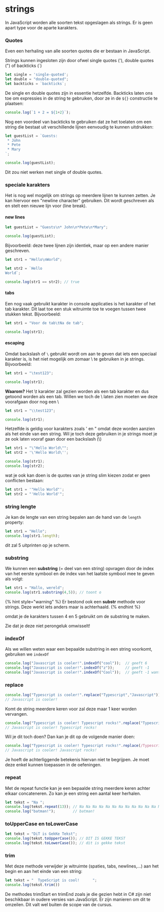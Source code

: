 # strings

In JavaScript worden alle soorten tekst opgeslagen als strings. Er is geen apart type voor de aparte karakters.

### Quotes

Even een herhaling van alle soorten quotes die er bestaan in JavaScript.

Strings kunnen ingesloten zijn door ofwel single quotes ('), double quotes (") of backticks (\`)

```javascript
let single = 'single-quoted';
let double = "double-quoted";
let backticks = `backticks`;
```

De single en double quotes zijn in essentie hetzelfde. Backticks laten ons toe om expressies in de string te gebruiken, door ze in de `${}` constructie te plaatsen:

```javascript
console.log(`1 + 2 = ${1+2}`);
```

Nog een voordeel van backticks te gebruiken dat ze het toelaten om een string die bestaat uit verschillende lijnen eenvoudig te kunnen uitdrukken:

```javascript
let guestList = `Guests:
 * John
 * Pete
 * Mary
`;

console.log(guestList);
```

Dit zou niet werken met single of double quotes.

### speciale karakters

Het is nog wel mogelijk om strings op meerdere lijnen te kunnen zetten. Je kan hiervoor een "newline character" gebruiken. Dit wordt geschreven als en stelt een nieuwe lijn voor (line break).

#### new lines

```javascript
let guestList = "Guests\n* John\n*Pete\n*Mary";

console.log(guestList);
```

Bijvoorbeeld: deze twee lijnen zijn identiek, maar op een andere manier geschreven.

```javascript
let str1 = "Hello\nWorld"; 

let str2 = `Hello
World`;

console.log(str1 == str2); // true
```

#### tabs

Een nog vaak gebruikt karakter in console applicaties is het karakter of het tab karakter. Dit laat toe een stuk witruimte toe te voegen tussen twee stukken tekst. Bijvoorbeeld:

```javascript
let str1 = "Voor de tab\tNa de tab"; 

console.log(str1);
```

#### escaping

Omdat backslash of `\` gebruikt wordt om aan te geven dat iets een speciaal karakter is, is het niet mogelijk om zomaar \ te gebruiken in je strings. Bijvoorbeeld:

```javascript
let str1 = "\test123"; 

console.log(str1);
```

**Waarom?** Het \t karakter zal gezien worden als een tab karakter en dus getoond worden als een tab. Willen we toch de \ laten zien moeten we deze voorafgaan door nog een \\

```javascript
let str1 = "\\test123"; 

console.log(str1);
```

Hetzelfde is geldig voor karakters zoals ' en " omdat deze worden aanzien als het einde van een string. Wil je toch deze gebruiken in je strings moet je ze ook laten vooraf gaan door een backslash (\\)

```javascript
let str1 = "\"Hello World\"";
let str2 = '\'Hello World\'';

console.log(str1);
console.log(str2);
```

wat je ook kan doen is de quotes van je string slim kiezen zodat er geen conflicten bestaan:

```javascript
let str1 = '"Hello World"';
let str2 = "'Hello World'";
```

### string lengte

Je kan de lengte van een string bepalen aan de hand van de `length` property:

```typescript
let str1 = "Hello";
console.log(str1.length);
```

dit zal 5 uitprinten op je scherm.

### substring

We kunnen een **substring** (= deel van een string) opvragen door de index van het eerste symbool en de index van het laatste symbool mee te geven als volgt:

```javascript
let str1 = "Hallo, wereld";
console.log(str1.substring(4,5)); // toont o
```

{% hint style="warning" %}
Er bestond ook een **substr** methode voor strings. Deze werkt iets anders maar is achterhaald.
{% endhint %}

omdat je de karakters tussen 4 en 5 gebruikt om de substring te maken.

Zie dat je deze niet perongeluk omwisselt!

### indexOf

Als we willen weten waar een bepaalde substring in een string voorkomt, gebruiken we `indexOf`

```javascript
console.log("Javascript is cooler!".indexOf("cool"));  // geeft 6
console.log("Javascript is cooler!".indexOf("z"));     // geeft -1
console.log("Javascript is cooler!".indexOf("Cool"));  // geeft -1 want cool is niet hetzelfde als Cool
```

### replace

```javascript
console.log("Typescript is cooler!".replace("Typescript","Javascript"));
// Javascript is cooler!
```

Komt de string meerdere keren voor zal deze maar 1 keer worden vervangen.

```javascript
console.log("Typescript is cooler! Typescript rocks!".replace("Typescript","Javascript"));
// Javascript is cooler! Typescript rocks!
```

Wil je dit toch doen? Dan kan je dit op de volgende manier doen:

```javascript
console.log("Typescript is cooler! Typescript rocks!".replace(/Typescript/g,"Javascript"));
// Javascript is cooler! Javascript rocks!
```

Je hoeft de achterliggende betekenis hiervan niet te begrijpen. Je moet deze enkel kunnen toepassen in de oefeningen.

### repeat

Met de repeat functie kan je een bepaalde string meerdere keren achter elkaar concateneren. Zo kan je een string een aantal keer herhalen.

```javascript
let tekst = "Na ";
console.log(tekst.repeat(13)); // Na Na Na Na Na Na Na Na Na Na Na Na Na
console.log("batman!");        // batman!
```

### toUpperCase en toLowerCase

```javascript
let tekst = "DiT is GekKe Tekst";
console.log(tekst.toUpperCase()); // DIT IS GEKKE TEKST
console.log(tekst.toLowerCase()); // dit is gekke tekst
```

### trim

Met deze methode verwijder je witruimte (spaties, tabs, newlines,...) aan het begin en aan het einde van een string:

```javascript
let tekst = "  TypeScript is cool!      ";
console.log(tekst.trim())
```

De methodes trimStart en trimEnd zoals je die gezien hebt in C# zijn niet beschikbaar in oudere versies van JavaScript. Er zijn manieren om dit te omzeilen. Dit valt wel buiten de scope van de cursus.
